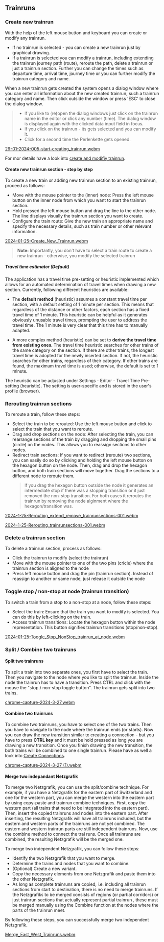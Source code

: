 ## Trainruns

### Create new trainrun

With the help of the left mouse button and keyboard you can create or modify any trainrun.

- If no trainrun is selected - you can create a new trainrun just by graphical drawing.
- If a trainrun is selected you can modify a trainrun, including extending the trainrun journey
  path (route), reroute the path, delete a trainrun or just a trainrun section. Further you can
  change the times such as departure time, arrival time, journey time or you can further modify
  the trainrun category and name.

When a new trainrun gets created the system opens a dialog window where you can enter all
information about the new created trainrun, such a trainrun category and name. Then click outside
the window or press 'ESC' to close the dialog window.

> - If you like to (re)open the dialog windows just click on the trainrun name in the editor or
    click any number (time). The dialog window is displayed again with the clicked data input field
    in focus.
> - If you click on the trainrun - its gets selected and you can modify it.
> - Click for a second time the Perlenkette gets opened.

[29-01-2024-005-start-creating_trainrun.webm](https://github.com/SchweizerischeBundesbahnen/netzgrafik-editor-frontend/assets/2674075/bc23f079-3aa6-4725-af6f-da4a53627ca3)

For mor details have a look into [create and modifiy trainrun](CREATE_TRAINRUN.md).

#### Create new trainrun section - step by step

To create a new train or adding new trainrun section to an existing trainrun, proceed as follows:

- Move with the mouse pointer to the (inner) node: Press the left mouse button on the inner node
  from which you want to start the trainrun section.
- Hold pressed the left mouse button and drag the line to the other node. The line displays visually
  the trainrun section you want to create.
- Configure the train route: Give the new train an appropriate name and specify the necessary
  details, such as train number or other relevant information.

[2024-01-25-Create_New_Trainrun.webm](https://github.com/SchweizerischeBundesbahnen/netzgrafik-editor-frontend/assets/2674075/99823c8a-b48a-427e-a981-dc9652fde7a1)

> **Note:** Importantly, you don't have to select a train route to create a new trainrun -
> otherwise, you modify the selected trainrun


##### Travel time estimator (Default)
The application has a travel time pre-setting or heuristic implemented which
allows for an automated determination of travel times when drawing a new section. 
Currently, following different heuristics are available:

- The **default method** (heuristic) assumes a constant travel time per section, with a default setting of 1 minute per section. 
This means that regardless of the distance or other factors, each section has a fixed travel time of 1 minute. 
This heuristic can be helpful as it generates obviously unusable travel times, prompting the user to address the travel time. The 
1 minute is very clear that this time has to manually adapted. 

- A more complex method (heuristic) can be set to **derive the travel time from existing ones**. The travel time heuristic 
searches for other trains of the same category on the section. If there are other trains, the longest travel
time is adopted for the newly inserted section. If not, the heuristic searches for other trains, regardless of their category. 
If other trains are found, the maximum travel time is used; otherwise, the default is set to 1 minute.

The heuristic can be adjusted under Settings - Editor - Travel Time Pre-setting (heuristic). 
The setting is user-specific and is stored in the user's profile (browser).

### Rerouting trainrun sections

To reroute a train, follow these steps:

- Select the train to be rerouted: Use the left mouse button and click to select the train that you
  want to reroute.
- Drag and drop sections on the node: After selecting the train, you can rearrange sections of the
  train by dragging and dropping the small pins (circle) on the nodes. This allows you to reassign
  sections to other nodes.
- Redirect train sections: If you want to redirect (reroute) two sections, you can easily do so by
  clicking and holding the left mouse button on the hexagon button on the node. Then, drag and drop
  the hexagon button, and both train sections will move together. Drag the sections to a different
  node to reroute them.
  > If you drag the hexagon button outside the node it generates an intermediate stop if there was a
  stopping transition or it just removed the non-stop transition. For both cases it reroutes the
  trainrun by removing the node alginment where the hexagon/transition was.

[2024-1-25-Rerouting_extend_remove_trainrunsections-001.webm](https://github.com/SchweizerischeBundesbahnen/netzgrafik-editor-frontend/assets/2674075/d697594c-57a8-4159-b44f-8a9f804f297f)

[2024-1-25-Rerouting_trainrunsections-001.webm](https://github.com/SchweizerischeBundesbahnen/netzgrafik-editor-frontend/assets/2674075/9368c34c-fddf-4698-abf6-e07afba5a1d6)

### Delete a trainrun section

To delete a trainrun section, process as follows:

- Click the trainrun to modify (select the trainrun)
- Move with the mouse pointer to one of the two pins (cricle) where the trainrun section is aligned
  to the node
- Press left mouse button and drag the pin (trainrun section). Instead of reassign to another or
  same node, just release it outside the node

### Toggle stop / non-stop at node (trainrun transition)

To switch a train from a stop to a non-stop at a node, follow these steps:

- Select the train: Ensure that the train you want to modify is selected. You can do this by
  left-clicking on the train.
- Access trainrun transitions: Locate the hexagon button within the node representation. This button
  signifies trainrun transitions (stop/non-stop).

[2024-01-25-Toogle_Stop_NonStop_trainrun_at_node.webm](https://github.com/SchweizerischeBundesbahnen/netzgrafik-editor-frontend/assets/2674075/8a72350c-ed19-4395-8183-c33dfe824c5a)

### Split / Combine two trainruns 

#### Split two trainruns 

To split a train into two separate ones, you first have to select the train. Then you navigate to the node where you like to split the trainrun. Inside the node
the trainrun has to have a transition. Press CTRL and click with the mouse the "stop / non-stop toggle button". The trainrun gets split into two trains.

[chrome-capture-2024-3-27.webm](https://github.com/SchweizerischeBundesbahnen/netzgrafik-editor-frontend/assets/10423646/8acabf0e-fdb1-445b-af40-1ec4b6875c0c)


#### Combine two trainruns 

To combine two trainruns, you have to select one of the two trains. Then you have to navigate to the node where the trainrun ends (or starts). Now you can draw
the new transition similar to creating a connection - but you have to press **CTRL key** and it must be hold pressed as long you are drawing a new transition. 
Once you finish drawing the new transition, the both trains will be combined to one single trainrun.
Please have as well a look into [Create Connections](CREATE_CONNECTIONS.md). 

[chrome-capture-2024-3-27 (1).webm](https://github.com/SchweizerischeBundesbahnen/netzgrafik-editor-frontend/assets/10423646/526408d6-0d22-4cf7-ada7-9f45442aab8e)


#### Merge two indepandant Netzgrafik

To merge two Netzgrafik, you can use the split/combine technique. For example, if you have a Netzgrafik for the eastern part of Switzerland and one for the western part, you can merge the western into the eastern part by using copy-paste and trainrun combine techniques. First, copy the western part (all trains that need to be integrated into the eastern part). Then, insert the copied trainruns and nodes into the eastern part. After inserting, the resulting Netzgrafik will have all trainruns included, but the eastern and western parts of the trainruns are not yet combined. The eastern and western trainrun parts are still independent trainruns. Now, use the combine method to connect the trai runs. Once all trainruns are combined, the resulting Netzgrafik will be the merged one.

To merge two independent Netzgrafik, you can follow these steps:

- Identify the two Netzgrafik that you want to merge.
- Determine the trains and nodes that you want to combine.
- (Optional) Create a new variant.
- Copy the necessary elements from one Netzgrafik and paste them into the other Netzgrafik.
- As long as complete trainruns are copied, i.e. including all trainrun sections from start to destination, there is no need to merge trainruns. If the Netzgrafiks to be merged consists of regions (or partial corridors) 
  or just trainrun sections that actually represent partial trainrun , these must be merged manually using the Combine function at the nodes where the parts of the trainrun meet.
 
By following these steps, you can successfully merge two independent Netzgrafik.

[Merge_East_West_Trainruns.webm](https://github.com/SchweizerischeBundesbahnen/netzgrafik-editor-frontend/assets/10423646/74277415-b522-4dc3-b2da-2f93e7fb5411)


